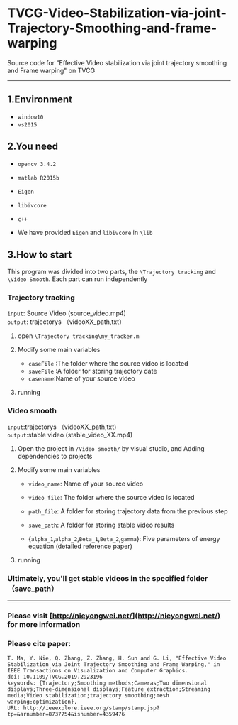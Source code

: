 # TVCG-Video-Stabilization-via-joint-Trajectory-Smoothing-and-frame-warping
Source code for "Effective Video stabilization via joint trajectory smoothing and Frame warping" on TVCG
  
--------
  
## 1.Environment
 
  - `window10` 
  - `vs2015`  
  
## 2.You need

  - `opencv 3.4.2`   
  - `matlab R2015b`  
  - `Eigen`   
  - `libivcore`  
  - `c++`  
  
  - We have provided `Eigen` and `libivcore` in `\lib`
  
## 3.How to start  

  This program was divided into two parts, the `\Trajectory tracking` and `\Video Smooth`. Each part can run independently
  
  ### Trajectory tracking
  
  `input`: Source Video (source_video.mp4)   
  `output`: trajectorys （videoXX_path,txt）  
  
1. open `\Trajectory tracking\my_tracker.m`  
  
2. Modify some main variables  
    - `caseFile` :The folder where the source video is located   
    - `saveFile` :A folder for storing trajectory date 
    - `casename`:Name of your source video
       
3. running  
   
### Video smooth  
   
   `input`:trajectorys （videoXX_path,txt)  
   `output`:stable video (stable_video_XX.mp4)
   
1. Open the project in `/Video smooth/` by visual studio, and Adding dependencies to projects
   
2. Modify some main variables
   
   - `video_name`: Name of your source video
       
   -  `video_file`: The folder where the source video is located
       
   -  `path_file`: A folder for storing trajectory data from the previous step
       
   -  `save_path`: A folder for storing stable video results
       
   -  {`alpha_1`,`alpha_2`,`Beta_1`,`Beta_2`,`gamma`}: Five parameters of energy equation (detailed reference paper)
       
3. running
### Ultimately, you'll get stable videos in the specified folder（save_path）
   
----

### Please visit [http://nieyongwei.net/](http://nieyongwei.net/) for more information
### Please cite paper:  
    T. Ma, Y. Nie, Q. Zhang, Z. Zhang, H. Sun and G. Li, "Effective Video Stabilization via Joint Trajectory Smoothing and Frame Warping," in IEEE Transactions on Visualization and Computer Graphics.
    doi: 10.1109/TVCG.2019.2923196
    keywords: {Trajectory;Smoothing methods;Cameras;Two dimensional displays;Three-dimensional displays;Feature extraction;Streaming media;Video stabilization;trajectory smoothing;mesh warping;optimization},
    URL: http://ieeexplore.ieee.org/stamp/stamp.jsp?tp=&arnumber=8737754&isnumber=4359476

